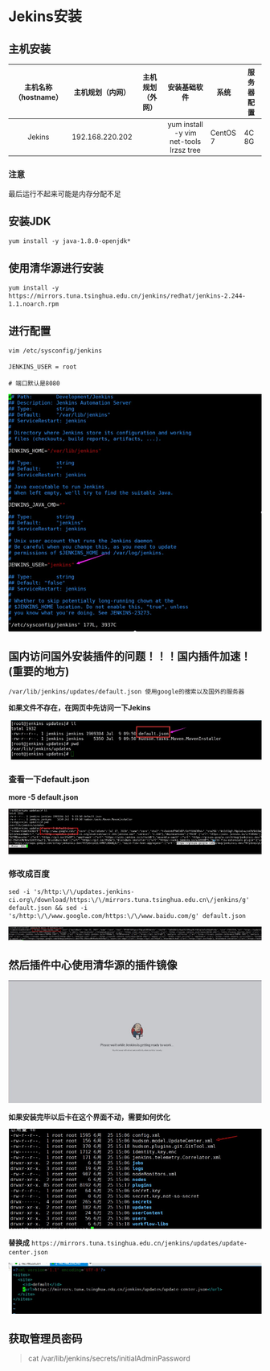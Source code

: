 # Jekins安装

## 主机安装

| **主机名称**（hostname） | **主机规划**（内网） | **主机规划**（外网） |            **安装基础软件**             | **系统** | 服务器配置 |
| :----------------------: | -------------------- | -------------------- | :-------------------------------------: | -------- | ---------- |
|          Jekins          | 192.168.220.202      |                      | yum install -y vim net-tools lrzsz tree | CentOS 7 | 4C 8G      |

### 注意

最后运行不起来可能是内存分配不足

## 安装JDK

```shell
yum install -y java-1.8.0-openjdk*
```

## 使用清华源进行安装

```shell
yum install -y https://mirrors.tuna.tsinghua.edu.cn/jenkins/redhat/jenkins-2.244-1.1.noarch.rpm
```

## 进行配置

```shell
vim /etc/sysconfig/jenkins 

JENKINS_USER = root

# 端口默认是8080
```

![](./images/3.jpg)

## 国内访问国外安装插件的问题！！！国内插件加速！(重要的地方)

```shell
/var/lib/jenkins/updates/default.json 使用google的搜索以及国外的服务器
```

**如果文件不存在，在网页中先访问一下Jekins**

![](./images/4.jpg)

### 查看一下default.json

**more -5 default.json**

![](./images/5.jpg)

### 修改成百度

```shell
sed -i 's/http:\/\/updates.jenkins- ci.org\/download/https:\/\/mirrors.tuna.tsinghua.edu.cn\/jenkins/g' default.json && sed -i 's/http:\/\/www.google.com/https:\/\/www.baidu.com/g' default.json
```

![](./images/6.jpg)

## 然后插件中心使用清华源的插件镜像

![](./images/7.jpg)

**如果安装完毕以后卡在这个界面不动，需要如何优化**

![](./images/8.jpg)

**替换成** `https://mirrors.tuna.tsinghua.edu.cn/jenkins/updates/update-center.json`

![](./images/9.jpg)

## 获取管理员密码

> cat /var/lib/jenkins/secrets/initialAdminPassword

